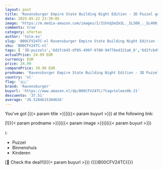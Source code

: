 ```yaml
---
layout: post
title: 'Ravensburger Empire State Building Night Edition - 3D Puzzel gebouw van 216 stukjes'
date: 2025-05-22 23:39:05
image: 'https://m.media-amazon.com/images/I/31hVq5mZm3L._SL500_._SL400_.jpg'
comments: true
category: ofertas
author: 'tole.es'
slug: 'B00CFV24TC-nl Ravensburger Empire State Building Night Edition - 3D...'
sku: 'B00CFV24TC-nl'
tags: [ '3D-puzzels','6d2fcb45-df05-499f-9780-9477bed321a6_0','6d2fcb45-df05-499f-9780-9477bed321a6_1201','6d2fcb45-df05-499f-9780-9477bed321a6_501','6d2fcb45-df05-499f-9780-9477bed321a6_9401','8+ jaar','Arborist Merchandising Root','Educatief speelgoed','Hersenkrakers','Puzzels','RavensNL','Self Service','Special Features Stores','Speelgoed & spellen','ravensburger','🇳🇱', ]
actualPrice: 24.99 EUR
currency: EUR
price: 24.99
comparePrice: 39.99 EUR
prodname: 'Ravensburger Empire State Building Night Edition - 3D Puzzel gebouw van 216 stukjes'
country: 'nl'
flag: '🇳🇱'
brand: 'Ravensburger'
buyurl: 'https://www.amazon.nl/dp/B00CFV24TC/?tag=tolees0b-21'
descuento: '37.51'
average: '26.5284615384616'
---
```


You've got [{{< param title >}}]({{< param buyurl >}}) at the following link:

[![{{< param prodname >}}]({{< param image >}})]({{< param buyurl >}})

ℹ️:

- Puzzel
- Binnenshuis
- Kinderen

[🛒 Check the deal!!]({{< param buyurl >}})
{{<world>}}B00CFV24TC{{</world>}}
